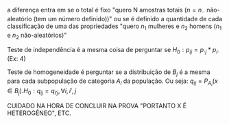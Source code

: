 a diferença entra em se o total é fixo "quero N amostras totais ($n=n_{\cdot\cdot}$ não-aleatório (tem um número definido))" ou se é definido a quantidade de cada classificação de uma das propriedades "quero $n_1$ mulheres e $n_2$ homens ($n_1$ e $n_2$ não-aleatórios)"

Teste de independência é a mesma coisa de perguntar se $H_0: p_{ij}=p_{\cdot j}*p_{i\cdot}$ (Ex: 4)

Teste de homogeneidade é perguntar se a distribuição de $B_j$ é a mesma para cada subpopulação de categoria $A_i$ da população. Ou seja: $q_{ij}=P_{A_i}(x \in B_j). H_0: q_{ij}=q_{i'j}, \forall i,i',j$ 

CUIDADO NA HORA DE CONCLUIR NA PROVA "PORTANTO X É HETEROGÊNEO", ETC.